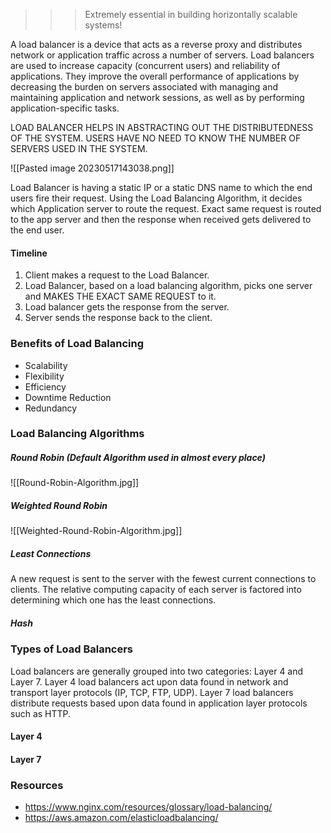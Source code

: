 >>> Extremely essential in building horizontally scalable systems!

A load balancer is a device that acts as a reverse proxy and distributes network or application traffic across a number of servers. Load balancers are used to increase capacity (concurrent users) and reliability of applications. They improve the overall performance of applications by decreasing the burden on servers associated with managing and maintaining application and network sessions, as well as by performing application-specific tasks.

LOAD BALANCER HELPS IN ABSTRACTING OUT THE DISTRIBUTEDNESS OF THE SYSTEM. USERS HAVE NO NEED TO KNOW THE NUMBER OF SERVERS USED IN THE SYSTEM.

![[Pasted image 20230517143038.png]]

Load Balancer is having a static IP or a static DNS name to which the end users fire their request. Using the Load Balancing Algorithm, it decides which Application server to route the request. Exact same request is routed to the app server and then the response when received gets delivered to the end user.

#### Timeline

1. Client makes a request to the Load Balancer.
2. Load Balancer, based on a load balancing algorithm, picks one server and MAKES THE EXACT SAME REQUEST to it.
3. Load balancer gets the response from the server.
4. Server sends the response back to the client.

### Benefits of Load Balancing

- Scalability
- Flexibility
- Efficiency
- Downtime Reduction
- Redundancy

### Load Balancing Algorithms

##### Round Robin (Default Algorithm used in almost every place)

![[Round-Robin-Algorithm.jpg]]

##### Weighted Round Robin

![[Weighted-Round-Robin-Algorithm.jpg]]

##### Least Connections

A new request is sent to the server with the fewest current connections to clients. The relative computing capacity of each server is factored into determining which one has the least connections.

##### Hash 

### Types of Load Balancers

Load balancers are generally grouped into two categories: Layer 4 and Layer 7. Layer 4 load balancers act upon data found in network and transport layer protocols (IP, TCP, FTP, UDP). Layer 7 load balancers distribute requests based upon data found in application layer protocols such as HTTP.

#### Layer 4

#### Layer 7

### Resources

- https://www.nginx.com/resources/glossary/load-balancing/
- https://aws.amazon.com/elasticloadbalancing/